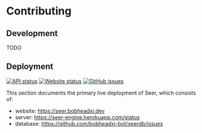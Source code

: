 # Contributing

## Development

TODO

## Deployment

[![API status](https://img.shields.io/website/https/seer-engine.herokuapp.com/status.svg?down_color=lightgrey&down_message=offline&label=api&up_message=online)](https://seer-engine.herokuapp.com/status)
[![Website status](https://img.shields.io/website/https/seer.bobheadxi.dev.svg?down_color=lightgrey&down_message=offline&up_message=online)](https://seer.bobheadxi.dev)
[![GitHub issues](https://img.shields.io/github/issues-raw/bobheadxi-bot/seerdb.svg?label=database%20entries)](https://github.com/bobheadxi-bot/seerdb)

This section documents the primary live deployment of Seer, which consists of:

* website: https://seer.bobheadxi.dev
* server: https://seer-engine.herokuapp.com/status
* database: https://github.com/bobheadxi-bot/seerdb/issues
